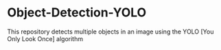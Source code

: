 # Object-Detection-YOLO
This repository detects multiple objects in an image using the YOLO [You Only Look Once] algorithm
